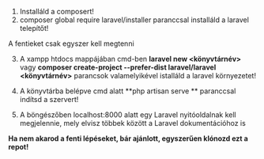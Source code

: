 1. Installáld a composert!
2. composer global require laravel/installer paranccsal 
installáld a laravel telepítőt!

A fentieket csak egyszer kell megtenni

3. A xampp htdocs mappájában cmd-ben **laravel new <könyvtárnév>** vagy
    **composer create-project --prefer-dist laravel/laravel <könyvtárnév>**
    parancsok valamelyikével istalláld a laravel környezetet!

4. A könyvtárba belépve cmd alatt **php artisan serve ** paranccsal indítsd a szervert!
5. A böngészőben localhost:8000 alatt egy Laravel nyitóoldalnak kell megjelennie, mely elvisz
    többek között a Laravel dokumentációhoz is

**Ha nem akarod a fenti lépéseket, bár ajánlott, egyszerűen klónozd ezt a repot!**
